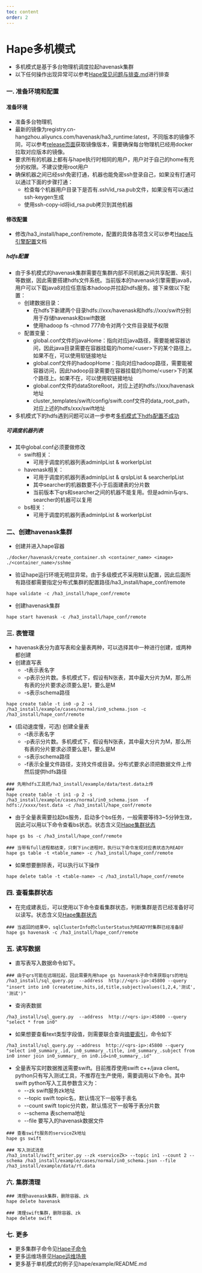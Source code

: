 ```yaml
---
toc: content
order: 2
---
```

# Hape多机模式

* 多机模式是基于多台物理机调度拉起havenask集群
* 以下任何操作出现异常可以参考[Hape常见问题与排查.md](./problem.md)进行排查


###  一. 准备环境和配置
#### 准备环境

* 准备多台物理机
* 最新的镜像为registry.cn-hangzhou.aliyuncs.com/havenask/ha3_runtime:latest，不同版本的镜像不同，可以参考[release页面](https://github.com/alibaba/havenask/releases)获取镜像版本，需要确保每台物理机已经用docker拉取对应版本的镜像。
* 要求所有的机器上都有与hape执行时相同的用户，用户对于自己的home有充分的权限。不建议使用root用户
* 确保机器之间已经ssh免密打通，机器也能免密ssh登录自己，如果没有打通可以通过下面的步骤打通：
  * 检查每个机器用户目录下是否有.ssh/id_rsa.pub文件，如果没有可以通过ssh-keygen生成
  * 使用ssh-copy-id将id_rsa.pub拷贝到其他机器

#### 修改配置
* 修改/ha3_install/hape_conf/remote，配置的具体各项含义可以参考[Hape与引擎配置](config/hape-config.md)文档
##### hdfs配置
* 由于多机模式的havenask集群需要在集群内部不同机器之间共享配置、索引等数据，因此需要搭建hdfs文件系统。当前版本的havenask引擎需要java8，用户可以下载java8对应任意版本hadoop并拉起hdfs服务。接下来做以下配置：
  * 创建数据目录：
    * 在hdfs下新建两个目录hdfs://xxx/havenask和hdfs://xxx/swift分别用于存储havenask和swift数据
    * 使用hadoop fs -chmod 777命令对两个文件目录赋予权限
  * 配置变量：
    * global.conf文件的javaHome：指向对应java路径，需要能被容器访问，因此java目录需要在容器挂载的/home/\<user\>下的某个路径上。如果不在，可以使用软链接地址
    * global.conf文件的hadoopHome：指向对应hadoop路径，需要能被容器访问，因此hadoop目录需要在容器挂载的/home/\<user\>下的某个路径上。如果不在，可以使用软链接地址
    * global.conf文件的dataStoreRoot，对应上述的hdfs://xxx/havenask地址
    * cluster_templates/swift/config/swift.conf文件的data_root_path，对应上述的hdfs/xxx/swift地址
* 多机模式下的hdfs遇到问题可以进一步参考[多机模式下hdfs配置不成功](problem.md#多机模式下hdfs配置不成功)

##### 可调度机器列表

* 其中global.conf必须要做修改
    * swift相关：
        * 可用于调度的机器列表adminIpList & workerIpList
    * havenask相关：
        * 可用于调度的机器列表adminIpList & qrsIpList & searcherIpList
        * 其中searcher的机器数要不小于后面建表的分片数
        * 当前版本下qrs和searcher之间的机器不能复用。但是admin与qrs、searcher的机器可以复用
    * bs相关：
        * 可用于调度的机器列表adminIpList & workerIpList


### 二、创建havenask集群

* 创建并进入hape容器
```
./docker/havenask/create_container.sh <container_name> <image>
./<container_name>/sshme
```

* 验证hape运行环境无明显异常。由于多级模式不采用默认配置，因此后面所有路径都需要指定分布式集群的配置路径/ha3_install/hape_conf/remote
```
hape validate -c /ha3_install/hape_conf/remote
``` 

* 创建havenask集群
```
hape start havenask -c /ha3_install/hape_conf/remote
```


### 三. 表管理
* havenask表分为直写表和全量表两种，可以选择其中一种进行创建，或两种都创建
* 创建直写表
    * -t表示表名字
    * -p表示分片数。多机模式下，假设有N张表，其中最大分片为M，那么所有表的分片要求必须要么是1，要么是M
    * -s表示schema路径
```
hape create table -t in0 -p 2 -s /ha3_install/example/cases/normal/in0_schema.json -c /ha3_install/hape_conf/remote

```
* (启动速度慢，可选) 创建全量表
    * -t表示表名字
    * -p表示分片数。多机模式下，假设有N张表，其中最大分片为M，那么所有表的分片要求必须要么是1，要么是M
    * -s表示schema路径
    * -f表示全量文件路径，支持文件或目录。分布式要求必须把数据文件上传然后提供hdfs路径
```
### 先用hdfs工具把/ha3_install/example/data/test.data上传
### 
hape create table -t in1 -p 2 -s /ha3_install/example/cases/normal/in0_schema.json  -f hdfs://xxxx/test.data -c /ha3_install/hape_conf/remote
```
* 由于全量表需要拉起bs服务，启动多个bs任务，一般需要等待3~5分钟生效，因此可以用以下命令查看bs状态。状态含义见[Hape集群状态](./status.md)
```
hape gs bs -c /ha3_install/hape_conf/remote

### 当带有full进程都结束，只剩下inc进程时，执行以下命令发现对应表状态为READY
hape gs table -t <table_name> -c /ha3_install/hape_conf/remote
```

* 如果想要删除表，可以执行以下操作
```
hape delete table -t <table-name> -c /ha3_install/hape_conf/remote
```

### 四. 查看集群状态
* 在完成建表后，可以使用以下命令查看集群状态，判断集群是否已经准备好可以读写。状态含义见[Hape集群状态](./status.md)
```
### 当返回的结果中，sqlClusterInfo的clusterStatus为READY时集群已经准备好
hape gs havenask -c /ha3_install/hape_conf/remote
```


### 五. 读写数据

* 直写表写入数据命令如下。
```
### 由于qrs可能在远端拉起，因此需要先用hape gs havenask子命令来获取qrs的地址
/ha3_install/sql_query.py  --address  http://<qrs-ip>:45800 --query "insert into in0 (createtime,hits,id,title,subject)values(1,2,4,'测试', '测试')"
```

* 查询表数据
```
/ha3_install/sql_query.py  --address  http://<qrs-ip>:45800 --query "select * from in0" 
```

* 如果想要查看text类型字段值，则需要联合查询[摘要索引](../indexes/summary.md)，命令如下
```
/ha3_install/sql_query.py --address  http://<qrs-ip>:45800 --query "select in0_summary_.id, in0_summary_.title, in0_summary_.subject from in0 inner join in0_summary_ on in0.id=in0_summary_.id"
```


* 全量表写实时数据推送需要swift。目前推荐使用swift c++/java client。python只有写入测试工具，不推荐在生产使用，需要调用以下命令。其中swift python写入工具参数含义为：
    * --zk swift服务zk地址
    * --topic swift topic名，默认情况下一般等于表名
    * --count swift topic分片数，默认情况下一般等于表分片数
    * --schema 表schema地址
    * --file 要写入的havenask数据文件
```
### 查看swift服务的serviceZk地址
hape gs swift

### 写入测试消息
/ha3_install/swift_writer.py --zk <serviceZk> --topic in1 --count 2 --schema /ha3_install/example/cases/normal/in0_schema.json --file /ha3_install/example/data/rt.data 
```

### 六. 集群清理
```
### 清理havenask集群，删除容器、zk
hape delete havenask

### 清理swift集群，删除容器、zk
hape delete swift
```

### 七. 更多
* 更多集群子命令见[Hape子命令](./command.md)
* 更多运维场景见[Hape运维场景](./scene.md)
* 更多基于单机模式的例子见hape/example/README.md